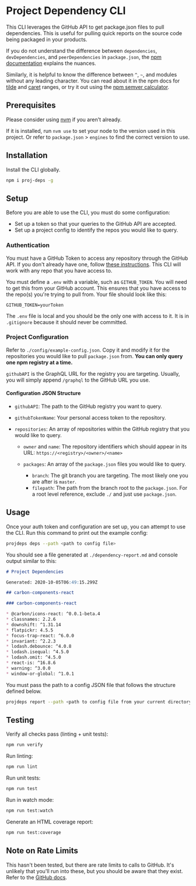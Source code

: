 # Project Dependency CLI

This CLI leverages the GitHub API to get package.json files to pull dependencies. This is useful for pulling quick reports on the source code being packaged in your products.

If you do not understand the difference between `dependencies`, `devDependencies`, and `peerDependencies` in `package.json`, the [npm documentation](https://docs.npmjs.com/files/package.json#dependencies) explains the nuances.

Similarly, it is helpful to know the difference between `^`, `~`, and modules without any leading character. You can read about it in the npm docs for [tilde](https://docs.npmjs.com/misc/semver#tilde-ranges-123-12-1) and [caret](https://docs.npmjs.com/misc/semver#caret-ranges-123-025-004) ranges, or try it out using the [npm semver calculator](https://semver.npmjs.com/).

## Prerequisites

Please consider using [nvm](https://github.com/nvm-sh/nvm) if you aren't already.

If it is installed, run `nvm use` to set your node to the version used in this project. Or refer to `package.json` > `engines` to find the correct version to use.

## Installation

Install the CLI globally.

```sh
npm i proj-deps -g
```

## Setup

Before you are able to use the CLI, you must do some configuration:

- Set up a token so that your queries to the GitHub API are accepted.
- Set up a project config to identify the repos you would like to query.

### Authentication

You must have a GitHub Token to access any repository through the GitHub API. If you don't already have one, follow [these instructions](https://docs.github.com/en/free-pro-team@latest/github/authenticating-to-github/creating-a-personal-access-token). This CLI will work with any repo that you have access to.

You must define a `.env` with a variable, such as `GITHUB_TOKEN`. You will need to get this from your GitHub account. This ensures that you have access to the repo(s) you're trying to pull from. Your file should look like this:

```env
GITHUB_TOKEN=yourToken
```

The `.env` file is local and you should be the only one with access to it. It is in `.gitignore` because it should never be committed.

### Project Configuration

Refer to `./config/example-config.json`. Copy it and modify it for the repositories you would like to pull `package.json` from. **You can only query one npm registry at a time.**

`githubAPI` is the GraphQL URL for the registry you are targeting. Usually, you will simply append `/graphql` to the GitHub URL you use.

#### Configuration JSON Structure

- `githubAPI`: The path to the GitHub registry you want to query.
- `githubTokenName`: Your personal access token to the repository.
- `repositories`: An array of repositories within the GitHub registry that you would like to query.

  - `owner` and `name`: The repository identifiers which should appear in its URL: `https://<registry>/<owner>/<name>`
  - `packages`: An array of the `package.json` files you would like to query.

    - `branch`: The git branch you are targeting. The most likely one you are after is `master`.
    - `filepath`: The path from the branch root to the `package.json`. For a root level reference, exclude `./` and just use `package.json`.

## Usage

Once your auth token and configuration are set up, you can attempt to use the CLI. Run this command to print out the example config:

```sh
projdeps deps --path <path to config file>
```

You should see a file generated at `./dependency-report.md` and console output similar to this:

```md
# Project Dependencies

Generated: 2020-10-05T06:49:15.299Z

## carbon-components-react

### carbon-components-react

* @carbon/icons-react: ^0.0.1-beta.4
* classnames: 2.2.6
* downshift: ^1.31.14
* flatpickr: 4.5.5
* focus-trap-react: ^6.0.0
* invariant: ^2.2.3
* lodash.debounce: ^4.0.8
* lodash.isequal: ^4.5.0
* lodash.omit: ^4.5.0
* react-is: ^16.8.6
* warning: ^3.0.0
* window-or-global: ^1.0.1
```

You must pass the path to a config JSON file that follows the structure defined below.

```sh
projdeps report --path <path to config file from your current directory>
```

## Testing

Verify all checks pass (linting + unit tests):

```sh
npm run verify
```

Run linting:

```sh
npm run lint
```

Run unit tests:

```sh
npm run test
```

Run in watch mode:

```sh
npm run test:watch
```

Generate an HTML coverage report:

```sh
npm run test:coverage
```

## Note on Rate Limits

This hasn't been tested, but there are rate limits to calls to GitHub. It's unlikely that you'll run into these, but you should be aware that they exist. Refer to the [GitHub docs](https://docs.github.com/en/free-pro-team@latest/developers/apps/rate-limits-for-github-apps#user-to-server-requests).
